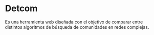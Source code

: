 # Detcom
Es una herramienta web diseñada con el objetivo de comparar entre distintos algoritmos de búsqueda de comunidades en redes complejas.
